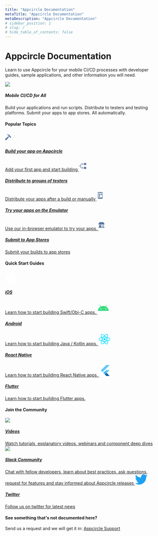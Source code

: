 ```yaml
---
title: "Appcircle Documentation"
metaTitle: "Appcircle Documentation"
metaDescription: "Appcircle Documentation"
# sidebar_position: 1
# slug: /
# hide_table_of_contents: false
---
```


# Appcircle Documentation

Learn to use Appcircle for your mobile CI/CD processes with developer guides, sample applications, and other information you will need.

<div class="intro-visual">

![](https://cdn.appcircle.io/docs/assets/intro-graphic-2.png)

<h5 class="intro-visual-header">
Mobile CI/CD for All
</h5>
<p>Build your applications and run scripts. Distribute to testers and testing platforms. Submit your apps to app stores. All automatically.</p>
</div>

#### Popular Topics

<div class="module-guides">
<a class="build" href="/build/adding-a-build-profile/">
<svg width="34" height="34" viewBox="0 0 34 34" fill="none" xmlns="http://www.w3.org/2000/svg">
<path fill-rule="evenodd" clip-rule="evenodd" d="M17.714 14.9302C18.0778 15.0902 18.4143 15.1256 18.6956 15.0632L18.6956 15.0634C19.1091 14.9722 19.5384 15.1294 19.8384 15.4271L20.4 15.9853L16.8 19.5577L16.2384 19.0014C15.9384 18.7037 15.78 18.2767 15.8719 17.8664C15.9337 17.5873 15.899 17.2533 15.7378 16.8924C15.5325 16.431 15.1537 16.0551 14.6887 15.8505C14.0653 15.576 13.5215 15.6691 13.2018 15.9844L13.1765 16.0133L10.7717 13.6269L10.8026 13.6009C11.713 12.6957 11.712 11.2296 10.7998 10.3262C9.88762 9.42292 8.41011 9.42385 7.49979 10.329L6.29977 9.12987C8.28819 7.1567 11.5114 7.1567 13.4998 9.12987L16.1644 11.7755C16.4643 12.0732 16.6228 12.5012 16.53 12.9114C16.4672 13.1905 16.5018 13.5254 16.6631 13.8873C16.8694 14.3497 17.2481 14.7255 17.714 14.9302ZM12.3939 16.9189L4.75123 25.7652L4.7513 25.7653C4.25536 26.3393 3.52035 26.7022 2.70003 26.7022C1.20846 26.7022 0 25.503 0 24.0229C0 23.2089 0.36562 22.4795 0.944073 21.9883L9.858 14.4035L12.3939 16.9189Z" fill="#5B799E"/>
</svg>

<h5>Build your app on Appcircle</h5>
<span>Add your first app and start building</span>
</a>
<a class="distribute" href="/distribute/create-or-select-a-distribution-profile">
<svg width="34" height="34" viewBox="0 0 34 34" fill="none" xmlns="http://www.w3.org/2000/svg">
<g clip-path="url(#clip0_2256_18227)">
<path d="M5.3193 13.0594V16.6039H0.357001C0.310048 16.6039 0.263555 16.6132 0.220187 16.6312C0.176818 16.6492 0.137425 16.6755 0.104263 16.7088C0.0711013 16.742 0.0448228 16.7815 0.0269319 16.8249C0.00904107 16.8683 -0.000110782 16.9148 1.01197e-06 16.9617V17.6647C1.01197e-06 17.8653 0.159801 18.0225 0.357001 18.0225H5.3193V21.567C5.31885 21.9399 5.39193 22.3091 5.53433 22.6536C5.67674 22.9982 5.88569 23.3112 6.14923 23.5749C6.41276 23.8386 6.72571 24.0478 7.07016 24.1904C7.41461 24.333 7.7838 24.4063 8.1566 24.406H11.764L11.0976 25.0724C11.0646 25.1057 11.0386 25.1451 11.0208 25.1884C11.0031 25.2318 10.9941 25.2782 10.9944 25.325C10.9946 25.3718 11.0041 25.4181 11.0222 25.4613C11.0404 25.5044 11.0669 25.5436 11.1002 25.5765L11.5966 26.0729C11.7385 26.2148 11.9621 26.2131 12.1023 26.0737L13.9774 24.1986C14.0433 24.1328 14.0956 24.0546 14.1312 23.9686C14.1669 23.8825 14.1853 23.7903 14.1853 23.6971C14.1853 23.604 14.1669 23.5118 14.1312 23.4257C14.0956 23.3397 14.0433 23.2615 13.9774 23.1956L12.1023 21.3197C12.035 21.253 11.944 21.2157 11.8493 21.2158C11.7545 21.216 11.6636 21.2536 11.5966 21.3205L11.1002 21.8178C11.0668 21.8506 11.0402 21.8896 11.022 21.9327C11.0038 21.9758 10.9943 22.0221 10.9941 22.0689C10.9939 22.1156 11.0029 22.162 11.0206 22.2053C11.0384 22.2486 11.0646 22.2879 11.0976 22.321L11.764 22.9874H8.1566C7.3712 22.9874 6.7371 22.3541 6.7371 21.5679V13.0594C6.73699 12.8729 6.77362 12.6882 6.84491 12.5159C6.9162 12.3436 7.02074 12.187 7.15256 12.0551C7.28439 11.9232 7.44091 11.8186 7.61319 11.7472C7.78546 11.6758 7.97012 11.639 8.1566 11.639H11.764L11.0976 12.3054C11.0646 12.3387 11.0386 12.3781 11.0208 12.4214C11.0031 12.4648 10.9941 12.5112 10.9944 12.558C10.9946 12.6048 11.0041 12.6511 11.0222 12.6943C11.0404 12.7374 11.0669 12.7766 11.1002 12.8095L11.5966 13.3059C11.7385 13.4478 11.9621 13.4461 12.1023 13.3059L13.9774 11.4316C14.0433 11.3658 14.0956 11.2876 14.1312 11.2016C14.1669 11.1155 14.1853 11.0233 14.1853 10.9301C14.1853 10.837 14.1669 10.7448 14.1312 10.6587C14.0956 10.5727 14.0433 10.4945 13.9774 10.4286L12.1023 8.5527C12.0351 8.4859 11.9442 8.4484 11.8494 8.4484C11.7547 8.4484 11.6638 8.4859 11.5966 8.5527L11.1002 9.04995C11.0667 9.08274 11.04 9.12186 11.0217 9.16503C11.0034 9.2082 10.9939 9.25456 10.9937 9.30144C10.9934 9.34832 11.0025 9.39478 11.0203 9.43813C11.0382 9.48149 11.0644 9.52087 11.0976 9.554L11.764 10.2204H8.15575C7.78308 10.2205 7.41408 10.294 7.06983 10.4368C6.72558 10.5795 6.41282 10.7887 6.14942 11.0523C5.88602 11.316 5.67714 11.6289 5.53471 11.9733C5.39227 12.3177 5.31908 12.6867 5.3193 13.0594V13.0594ZM24.1154 26.18V21.216C24.1155 21.1228 24.0972 21.0306 24.0616 20.9445C24.0261 20.8583 23.9739 20.7801 23.908 20.7142C23.8422 20.6483 23.764 20.596 23.6779 20.5603C23.5919 20.5246 23.4996 20.5062 23.4064 20.5062H17.0229C16.9298 20.5061 16.8375 20.5244 16.7514 20.56C16.6653 20.5955 16.587 20.6477 16.5211 20.7136C16.4552 20.7794 16.4029 20.8576 16.3672 20.9437C16.3316 21.0297 16.3132 21.122 16.3132 21.2151V26.18C16.3132 26.5718 16.6311 26.8897 17.0229 26.8897H23.4064C23.7974 26.8897 24.1154 26.5718 24.1154 26.18ZM24.1154 13.413V8.4473C24.1155 8.35413 24.0972 8.26186 24.0616 8.17575C24.0261 8.08965 23.9739 8.0114 23.908 7.94548C23.8422 7.87956 23.764 7.82727 23.6779 7.79159C23.5919 7.75591 23.4996 7.73755 23.4064 7.73755H17.0229C16.9297 7.73744 16.8374 7.75572 16.7512 7.79135C16.665 7.82698 16.5868 7.87925 16.5208 7.94518C16.4549 8.01111 16.4026 8.0894 16.367 8.17556C16.3314 8.26172 16.3131 8.35406 16.3132 8.4473V13.4121C16.3132 13.804 16.6311 14.1219 17.0229 14.1219H23.4064C23.7974 14.1219 24.1154 13.804 24.1154 13.4121V13.413Z" fill="#5B799E"/>
</g>
<defs>
<clipPath id="clip0_2256_18227">
<rect width="34" height="34" fill="white"/>
</clipPath>
</defs>
</svg>

<h5>Distribute to groups of testers</h5>
<span>Distribute your apps after a build or manually</span>
</a>
<a class="emulator" href="/emulator-simulator/android-app-emulator">
<svg width="34" height="34" viewBox="0 0 34 34" fill="none" xmlns="http://www.w3.org/2000/svg">
<g clip-path="url(#clip0_2256_18223)">
<path d="M17.2656 5.95001H4.83437C4.07331 5.95001 3.45312 6.57019 3.45312 7.33126V26.6688C3.45312 27.4312 4.07331 28.05 4.83437 28.05H17.2656C18.0281 28.05 18.6469 27.4312 18.6469 26.6688V7.33126C18.6469 6.57019 18.0281 5.95001 17.2656 5.95001ZM17.2656 23.9063H4.83437V8.71251H17.2656V23.9063Z" fill="#5B799E"/>
<path d="M9.6687 11.475H6.9062C6.52498 11.475 6.21558 11.7844 6.21558 12.1657V14.9282C6.21558 15.3094 6.52498 15.6188 6.9062 15.6188H9.6687C10.0499 15.6188 10.3593 15.3094 10.3593 14.9282V12.1657C10.3593 11.7844 10.0499 11.475 9.6687 11.475ZM9.6687 17H6.9062C6.52498 17 6.21558 17.3094 6.21558 17.6907V20.4532C6.21558 20.8344 6.52498 21.1438 6.9062 21.1438H9.6687C10.0499 21.1438 10.3593 20.8344 10.3593 20.4532V17.6907C10.3593 17.3094 10.0499 17 9.6687 17ZM15.1937 11.475H12.4312C12.05 11.475 11.7406 11.7844 11.7406 12.1657V14.9282C11.7406 15.3094 12.05 15.6188 12.4312 15.6188H15.1937C15.5749 15.6188 15.8843 15.3094 15.8843 14.9282V12.1657C15.8843 11.7844 15.5749 11.475 15.1937 11.475Z" fill="#5B799E"/>
</g>
<defs>
<clipPath id="clip0_2256_18223">
<rect width="22.1" height="22.1" fill="white" transform="translate(0 5.95001)"/>
</clipPath>
</defs>
</svg>

<h5>Try your apps on the Emulator</h5>
<span>Use our in-browser emulator to try your apps.</span>
</a>
<a class="store-submit" href="/store-submit/apple-app-store">

<svg width="34" height="34" viewBox="0 0 34 34" fill="none" xmlns="http://www.w3.org/2000/svg">
<path fill-rule="evenodd" clip-rule="evenodd" d="M15.0854 15.0649C15.0537 15.012 14.9963 14.9798 14.9345 14.9803C14.8726 14.9815 14.8159 15.0153 14.7857 15.0691C14.2978 15.8547 13.438 16.3351 12.5101 16.3407C11.5821 16.3463 10.7166 15.8762 10.2191 15.0966C10.1875 15.045 10.1311 15.0135 10.0704 15.0135C10.0096 15.0135 9.95327 15.045 9.92163 15.0966C9.42382 15.876 8.55804 16.3457 7.63008 16.3397C6.70211 16.3336 5.84256 15.8528 5.355 15.067C5.3236 15.0144 5.26667 14.9821 5.20519 14.9821C5.14371 14.9821 5.08677 15.0144 5.05538 15.067C4.56356 15.8567 3.69606 16.3368 2.7625 16.3359C2.66527 16.3359 2.5681 16.331 2.47137 16.3211C0.76075 16.154 -0.223125 14.2781 0.48025 12.7173L2.8059 9.3684C3.55343 8.29197 4.78084 7.64999 6.09137 7.64999H14.0542C15.3668 7.64999 16.5958 8.29394 17.343 9.37311L19.6626 12.7237C20.3809 14.3141 19.3396 16.2006 17.5907 16.3338H17.3783C16.4447 16.3347 15.5772 15.8546 15.0854 15.0649ZM19.3673 26.35C19.9376 26.35 20.4 25.8898 20.4 25.3221C20.4 24.7578 19.9428 24.299 19.3758 24.2943H18.1836V17.5774C18.0291 17.6073 17.873 17.6285 17.7161 17.6408C17.5971 17.6535 17.4951 17.6535 17.3846 17.6535C16.9526 17.6544 16.5228 17.591 16.1096 17.4653V24.2943H9.26713V17.3764C7.92551 17.9537 6.37624 17.7739 5.20413 16.9048C4.37893 17.5166 3.35219 17.7961 2.329 17.6873L2.22488 17.6746V24.2943H1.03275C0.462378 24.2943 0 24.7545 0 25.3221C0 25.8898 0.462378 26.35 1.03275 26.35H19.3673ZM13.5065 20.847C13.6131 20.7857 13.734 20.7536 13.8571 20.754V20.7518C14.1748 20.7515 14.4531 20.9638 14.5353 21.2692C14.6175 21.5746 14.4831 21.8969 14.2077 22.0546L11.8703 23.3997C11.6529 23.5362 11.3779 23.5434 11.1536 23.4185C10.9293 23.2936 10.7916 23.0565 10.7948 22.8007C10.798 22.5449 10.9416 22.3114 11.169 22.1921L13.5065 20.847ZM14.4649 18.2393C14.372 18.0788 14.2187 17.9617 14.039 17.9137C13.8592 17.8657 13.6677 17.8908 13.5065 17.9834L11.1669 19.3264C10.9395 19.4457 10.7959 19.6792 10.7927 19.935C10.7895 20.1908 10.9271 20.4279 11.1514 20.5528C11.3757 20.6777 11.6507 20.6705 11.8681 20.534L14.2056 19.1889C14.5405 18.9979 14.6573 18.5735 14.467 18.2393H14.4649Z" fill="#5B799E"/>
</svg>

<h5>Submit to App Stores</h5>
<span>Submit your builds to app stores</span>
</a>
</div>

#### Quick Start Guides

<div class="quick-start-guides">
<a class="ios" href="/tutorials/quick-start/how-to-add-an-ios-app">
<svg width="40" height="40" viewBox="0 0 40 40" fill="none" xmlns="http://www.w3.org/2000/svg">
<path fill-rule="evenodd" clip-rule="evenodd" d="M28.3139 0C28.582 2.34155 27.5959 4.69366 26.1404 6.3864C24.6799 8.07589 22.29 9.3922 19.9468 9.21821C19.6303 6.91894 20.8116 4.52943 22.1627 3.02856C23.6708 1.33745 26.2134 0.0813037 28.3139 0ZM35.8725 13.6557C35.4222 13.9247 31.3471 16.3588 31.3979 21.2552C31.4535 27.1665 36.6897 29.223 36.9873 29.3399C36.9943 29.3426 36.9986 29.3443 37 29.3449C36.9972 29.3528 36.9919 29.369 36.984 29.393C36.8529 29.7932 36.0074 32.3741 34.1077 35.0346C32.368 37.472 30.5645 39.8965 27.7198 39.9461C26.3523 39.9711 25.4387 39.5925 24.4887 39.1987C23.4948 38.7867 22.461 38.3583 20.8261 38.3583C19.1127 38.3583 18.0309 38.8001 16.9888 39.2257C16.0859 39.5944 15.2129 39.9509 13.9849 39.9973C11.2403 40.0973 9.14836 37.3655 7.39416 34.9378C3.80599 29.971 1.06563 20.9015 4.74801 14.7818C6.57265 11.7411 9.84088 9.8158 13.3866 9.76539C14.9141 9.73959 16.3942 10.3026 17.6895 10.7953C18.6799 11.1721 19.5623 11.5077 20.2753 11.5077C20.9158 11.5077 21.7745 11.1833 22.7758 10.8049C24.3522 10.2093 26.2819 9.48009 28.2697 9.67351C29.6302 9.72717 33.4526 10.1987 35.9061 13.6354C35.8995 13.6396 35.8882 13.6463 35.8725 13.6557Z" fill="white"/>
</svg>
<h5>iOS</h5>
<span>Learn how to start building Swift/Obj-C apps.</span>
</a>
<a class="android" href="/tutorials/quick-start/how-to-add-an-android-app">

<svg width="40" height="40" viewBox="0 0 40 40" fill="none" xmlns="http://www.w3.org/2000/svg">
<path d="M28.2846 25.1543C27.9881 25.1544 27.6982 25.0665 27.4516 24.9018C27.2051 24.7371 27.0129 24.503 26.8994 24.2291C26.7858 23.9552 26.7561 23.6538 26.8139 23.363C26.8717 23.0721 27.0144 22.805 27.224 22.5953C27.4337 22.3856 27.7008 22.2427 27.9916 22.1848C28.2824 22.1269 28.5838 22.1566 28.8578 22.27C29.1317 22.3834 29.3659 22.5755 29.5307 22.822C29.6955 23.0685 29.7834 23.3584 29.7835 23.6549C29.783 24.0523 29.625 24.4334 29.344 24.7145C29.063 24.9955 28.682 25.1537 28.2846 25.1543V25.1543ZM11.7154 25.1543C11.4189 25.1544 11.129 25.0665 10.8825 24.9018C10.6359 24.7371 10.4437 24.503 10.3302 24.2291C10.2167 23.9552 10.1869 23.6538 10.2447 23.363C10.3025 23.0721 10.4452 22.805 10.6548 22.5953C10.8645 22.3856 11.1316 22.2427 11.4224 22.1848C11.7132 22.1269 12.0146 22.1566 12.2886 22.27C12.5625 22.3834 12.7967 22.5755 12.9615 22.822C13.1263 23.0685 13.2142 23.3584 13.2143 23.6549C13.2139 24.0523 13.0559 24.4334 12.7749 24.7145C12.4939 24.9956 12.1129 25.1538 11.7154 25.1543V25.1543ZM28.8222 16.1245L31.818 10.9357C31.859 10.8649 31.8856 10.7866 31.8963 10.7055C31.907 10.6243 31.9017 10.5418 31.8805 10.4627C31.8594 10.3836 31.8229 10.3095 31.7731 10.2445C31.7233 10.1795 31.6612 10.125 31.5903 10.084C31.5194 10.0431 31.4412 10.0164 31.36 10.0057C31.2789 9.99498 31.1964 10.0003 31.1173 10.0215C31.0382 10.0426 30.964 10.0791 30.8991 10.1289C30.8341 10.1787 30.7796 10.2408 30.7386 10.3117L27.7049 15.566C25.3851 14.5073 22.7797 13.9177 19.9997 13.9177C17.2197 13.9177 14.6146 14.5081 12.2948 15.566L9.26141 10.3117C9.2205 10.2408 9.16601 10.1787 9.10108 10.1289C9.03615 10.079 8.96204 10.0425 8.88297 10.0213C8.80391 10.0001 8.72145 9.99465 8.64029 10.0053C8.55914 10.016 8.48088 10.0426 8.40999 10.0835C8.3391 10.1244 8.27696 10.1789 8.22712 10.2438C8.17728 10.3087 8.14072 10.3828 8.11953 10.4619C8.09833 10.541 8.09292 10.6234 8.10359 10.7046C8.11426 10.7857 8.14082 10.864 8.18174 10.9349L11.1778 16.1245C6.0334 18.9226 2.5147 24.1306 2 30.2838H38C37.4847 24.1306 33.9663 18.9226 28.8222 16.1245" fill="#3DDC84"/>
</svg>
<h5>Android</h5>
<span>Learn how to start building Java / Kotlin apps.</span>
</a>
<a class="react-native" href="/tutorials/quick-start/how-to-add-a-react-native-app">
<svg width="40" height="40" viewBox="0 0 40 40" fill="none" xmlns="http://www.w3.org/2000/svg">
<path d="M19.9667 23.3201C21.815 23.3201 23.3133 21.8217 23.3133 19.9734C23.3133 18.1251 21.815 16.6267 19.9667 16.6267C18.1183 16.6267 16.62 18.1251 16.62 19.9734C16.62 21.8217 18.1183 23.3201 19.9667 23.3201Z" fill="#00D8FF"/>
<path d="M19.9667 27.64C15.2667 27.64 11.1601 27.0867 8.08673 26.0333C6.0934 25.3533 4.40007 24.4466 3.1934 23.4133C1.9134 22.32 1.2334 21.1266 1.2334 19.9733C1.2334 17.76 3.66007 15.5933 7.7334 14.18C11.0667 13.02 15.4134 12.3733 19.9601 12.3733C24.4267 12.3733 28.7134 13 32.0267 14.1466C33.9667 14.8133 35.6001 15.68 36.7601 16.64C38.0201 17.6933 38.6867 18.8466 38.6867 19.9733C38.6867 22.2733 35.9734 24.6 31.6001 26.0467C28.5067 27.0733 24.3734 27.64 19.9667 27.64ZM19.9667 13.9733C15.6534 13.9733 11.3867 14.6 8.26673 15.6866C4.52007 16.9933 2.84007 18.78 2.84007 19.9733C2.84007 21.2133 4.64673 23.1666 8.60673 24.52C11.5134 25.5133 15.4467 26.04 19.9667 26.04C24.2067 26.04 28.1601 25.5066 31.1001 24.5266C35.2134 23.16 37.0934 21.2066 37.0934 19.9733C37.0934 19.34 36.6134 18.5933 35.7401 17.8666C34.7334 17.0266 33.2667 16.26 31.5134 15.6533C28.3601 14.5733 24.2601 13.9733 19.9667 13.9733Z" fill="#00D8FF"/>
<path d="M12.3733 36.6533C11.6933 36.6533 11.0933 36.5066 10.5867 36.2133C8.67334 35.1066 8.00668 31.9199 8.81334 27.6866C9.47334 24.2133 11.0867 20.1333 13.36 16.1933C15.5933 12.3266 18.2733 8.92658 20.92 6.62658C22.4667 5.27992 24.0333 4.29325 25.4467 3.77325C26.9867 3.20658 28.32 3.20658 29.2933 3.76658C31.2867 4.91325 31.9467 8.43325 31.0134 12.9399C30.3534 16.1399 28.78 19.9999 26.58 23.8199C24.2333 27.8866 21.7 31.1666 19.2533 33.3066C17.6667 34.6933 16.0333 35.7066 14.54 36.2333C13.76 36.5133 13.0267 36.6533 12.3733 36.6533ZM14.0467 16.5933L14.74 16.9933C12.5867 20.7266 10.9933 24.7333 10.38 27.9866C9.64001 31.8866 10.3533 34.2333 11.38 34.8266C11.6333 34.9733 11.9667 35.0533 12.3733 35.0533C13.7 35.0533 15.7867 34.2133 18.2 32.1066C20.5133 30.0866 22.9333 26.9399 25.1933 23.0266C27.3133 19.3533 28.82 15.6599 29.4467 12.6266C30.32 8.37992 29.5667 5.77992 28.4933 5.15992C27.9467 4.84658 27.06 4.88658 25.9933 5.27992C24.76 5.73325 23.3667 6.61992 21.9667 7.83992C19.4533 10.0266 16.8867 13.2799 14.74 16.9999L14.0467 16.5933Z" fill="#00D8FF"/>
<path d="M27.56 36.6732C25.7467 36.6732 23.4467 35.5799 21.0467 33.5132C18.3667 31.2066 15.64 27.7732 13.36 23.8332C11.12 19.9666 9.52 15.9466 8.84667 12.4999C8.45333 10.4866 8.38 8.6399 8.63333 7.15323C8.91333 5.53323 9.57333 4.3799 10.5533 3.81323C12.54 2.6599 15.92 3.84657 19.36 6.90657C21.8 9.07323 24.36 12.3666 26.5667 16.1799C28.92 20.2466 30.5 24.0799 31.1267 27.2666C31.5334 29.3332 31.6 31.2532 31.3134 32.8132C31.0067 34.4732 30.3134 35.6532 29.3134 36.2332C28.8134 36.5266 28.22 36.6732 27.56 36.6732ZM14.7467 23.0332C16.9067 26.7666 19.5867 30.1466 22.0933 32.2999C25.1 34.8866 27.4867 35.4466 28.52 34.8466C29.5934 34.2266 30.38 31.6866 29.5667 27.5799C28.9667 24.5666 27.4534 20.8999 25.1867 16.9866C23.06 13.3132 20.6133 10.1599 18.3 8.10657C15.06 5.22657 12.4333 4.5799 11.36 5.1999C10.8133 5.51323 10.4067 6.30657 10.2133 7.42657C9.99333 8.7199 10.06 10.3732 10.42 12.1932C11.06 15.4666 12.5933 19.3132 14.7467 23.0332Z" fill="#00D8FF"/>
</svg>
<h5>React Native</h5>
<span>Learn how to start building React Native apps.</span>
</a>
<a class="flutter" href="/tutorials/quick-start/how-to-add-a-flutter-app">

<svg width="40" height="40" viewBox="0 0 40 40" fill="none" xmlns="http://www.w3.org/2000/svg">
<path d="M33.864 18.4939H22.8686L13.2483 28.1162L18.7446 33.613L33.864 18.4939Z" fill="#54C5F8"/>
<path d="M10.4988 25.3672L5 19.8685L22.8684 2H33.8639L10.4988 25.3672Z" fill="#54C5F8"/>
<path d="M18.7446 33.6129L22.8685 37.7368H33.864L24.2434 28.1162L18.7446 33.6129Z" fill="#01579B"/>
<path d="M18.7446 33.6129L26.8992 30.7903L24.2434 28.1162L18.7446 33.6129Z" fill="url(#paint0_linear_2256_18184)"/>
<path d="M18.7446 22.6177L13.2471 28.1152L18.7446 33.6128L24.2422 28.1152L18.7446 22.6177Z" fill="#29B6F6"/>
<path d="M33.8639 18.494L24.2433 28.1142L33.8639 37.737H22.8684L18.7445 33.613L13.2461 28.1142L22.8688 18.4936H33.8639V18.494ZM22.8684 2L5 19.8685L10.4988 25.3673L33.8639 2H22.8684Z" fill="url(#paint1_radial_2256_18184)"/>
<defs>
<linearGradient id="paint0_linear_2256_18184" x1="20.3485" y1="34.6752" x2="24.4435" y2="30.5802" gradientUnits="userSpaceOnUse">
<stop stop-color="#1A237E" stop-opacity="0.4"/>
<stop offset="1" stop-color="#1A237E" stop-opacity="0"/>
</linearGradient>
<radialGradient id="paint1_radial_2256_18184" cx="0" cy="0" r="1" gradientUnits="userSpaceOnUse" gradientTransform="translate(5.81235 4.43661) scale(43.7221)">
<stop stop-color="white" stop-opacity="0.1"/>
<stop offset="1" stop-color="white" stop-opacity="0"/>
</radialGradient>
</defs>
</svg>
<h5>Flutter</h5>
<span>Learn how to start building Flutter apps.</span>
</a>
</div>

#### Join the Community

<div class="community">
<a class="videos" href="https://www.youtube.com/c/Appcircle">
<img src="https://storage.googleapis.com/appcircle-prod-common/docs/assets/youtube-logo.png" />
<h5>Videos</h5>
<span>Watch tutorials, explanatory videos, webinars and component deep dives</span>
</a>
<a class="slack" href="https://slack.appcircle.io">

<img src="https://storage.googleapis.com/appcircle-prod-common/docs/assets/slack-logo.png" />

<h5>Slack Community</h5>
<span>Chat with fellow developers, learn about best practices, ask questions, request for features and stay informed about Appcircle releases</span>
</a>
<a class="twitter" href="https://twitter.com/appcircleio">
 <svg width="41" height="34" viewBox="0 0 41 34" fill="none" xmlns="http://www.w3.org/2000/svg" {...props}>
      <path d="M36.6933 8.54828C36.7181 8.90995 36.7181 9.27162 36.7181 9.63662C36.7181 20.7583 28.3197 33.5849 12.9629 33.5849V33.5783C8.42645 33.5849 3.98423 32.275 0.165283 29.805C0.82492 29.885 1.48786 29.9249 2.15246 29.9266C5.9119 29.9299 9.56387 28.6583 12.5215 26.3166C8.94887 26.2483 5.81601 23.9 4.72157 20.4716C5.97306 20.715 7.26258 20.6649 8.49093 20.3266C4.59593 19.5333 1.79371 16.0833 1.79371 12.0766C1.79371 12.0399 1.79371 12.0049 1.79371 11.9699C2.95428 12.6216 4.25371 12.9833 5.5829 13.0233C1.9144 10.5516 0.78359 5.63162 2.99891 1.78495C7.23778 7.04328 13.4919 10.2399 20.2057 10.5783C19.5328 7.65495 20.452 4.59162 22.621 2.53662C25.9837 -0.650051 31.2724 -0.486718 34.4333 2.90162C36.3031 2.52995 38.0952 1.83828 39.7352 0.858283C39.112 2.80662 37.8076 4.46162 36.0651 5.51328C37.72 5.31662 39.3368 4.86995 40.8594 4.18828C39.7385 5.88162 38.3267 7.35662 36.6933 8.54828Z" fill="#1ea1f2" />
</svg>

<h5>Twitter</h5>
<span>Follow us on twitter for latest news</span>
</a>
</div>

#### See something that's not documented here?

Send us a request and we will get it in: [Appcircle Support](https://appcircle.io/support/)
